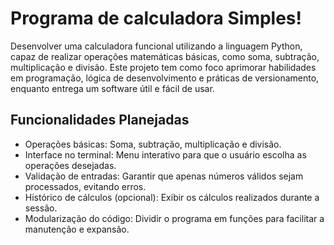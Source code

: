 # Programa de calculadora Simples!
Desenvolver uma calculadora funcional utilizando a linguagem Python, capaz de realizar operações matemáticas básicas, como soma, subtração, multiplicação e divisão. Este projeto tem como foco aprimorar habilidades em programação, lógica de desenvolvimento e práticas de versionamento, enquanto entrega um software útil e fácil de usar.

## Funcionalidades Planejadas
- Operações básicas: Soma, subtração, multiplicação e divisão.
- Interface no terminal: Menu interativo para que o usuário escolha as operações desejadas.
- Validação de entradas: Garantir que apenas números válidos sejam processados, evitando erros.
- Histórico de cálculos (opcional): Exibir os cálculos realizados durante a sessão.
- Modularização do código: Dividir o programa em funções para facilitar a manutenção e expansão.
